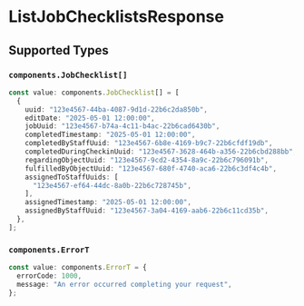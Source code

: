 # ListJobChecklistsResponse


## Supported Types

### `components.JobChecklist[]`

```typescript
const value: components.JobChecklist[] = [
  {
    uuid: "123e4567-44ba-4087-9d1d-22b6c2da850b",
    editDate: "2025-05-01 12:00:00",
    jobUuid: "123e4567-b74a-4c11-b4ac-22b6cad6430b",
    completedTimestamp: "2025-05-01 12:00:00",
    completedByStaffUuid: "123e4567-6b8e-4169-b9c7-22b6cfdf19db",
    completedDuringCheckinUuid: "123e4567-3628-464b-a356-22b6cbd288bb",
    regardingObjectUuid: "123e4567-9cd2-4354-8a9c-22b6c796091b",
    fulfilledByObjectUuid: "123e4567-680f-4740-aca6-22b6c3df4c4b",
    assignedToStaffUuids: [
      "123e4567-ef64-44dc-8a0b-22b6c728745b",
    ],
    assignedTimestamp: "2025-05-01 12:00:00",
    assignedByStaffUuid: "123e4567-3a04-4169-aab6-22b6c11cd35b",
  },
];
```

### `components.ErrorT`

```typescript
const value: components.ErrorT = {
  errorCode: 1000,
  message: "An error occurred completing your request",
};
```

